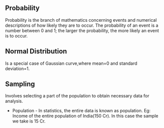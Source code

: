 ## Probability 
Probability is the branch of mathematics concerning events and numerical descriptions of how likely they are to occur. The probability of an event is a number between 0 and 1; the larger the probability, the more likely an event is to occur.

## Normal Distribution
Is a special case of Gaussian curve,where mean=0 and standard deviation=1.

## Sampling 
Involves selecting a part of the population to obtain necessary data for analysis.

- Population - In statistics, the entire data is known as population. Eg: Income of the entire population of India(150 Cr).
               In this case the sample we take is 15 Cr.
  
